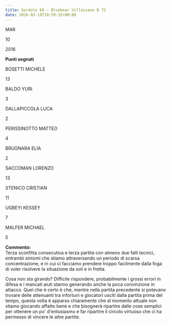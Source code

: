 ```yaml
---
title: Gardolo 60 – Bluebear Villazzano B 72
date: 2016-03-19T10:59:32+00:00
---
```

MAR

10

2016

**Punti segnati**

BOSETTI MICHELE

13

BALDO YURI

3

DALLAPICCOLA LUCA

2

PERISSINOTTO MATTEO

4

BRUGNARA ELIA

2

SACCOMAN LORENZO

13

STENICO CRISTIAN

11

UGBEYI KESSEY

7

MALFER MICHAEL

5

**Commento:**  
Terza sconfitta consecutiva e terza partita con almeno due falli tecnici, entrambi sintomi che stiamo attraversando un periodo di scarsa concentrazione, e in cui ci facciamo prendere troppo facilmente dalla foga di voler risolvere la situazione da soli e in fretta.

Cosa non sta girando? Difficile rispondere, probabilmente i grossi errori in difesa e i mancati aiuti stanno generando anche la poca convinzione in attacco. Quel che è certo è che, mentre nella partita precedente si potevano trovare delle attenuanti tra infortuni e giocatori usciti dalla partita prima del tempo, questa volta è apparso chiaramente che al momento attuale non stiamo giocando affatto bene e che bisognerà ripartire dalle cose semplici per ottenere un po' d'entusiasmo e far ripartire il circolo virtuoso che ci ha permesso di vincere le altre partite.